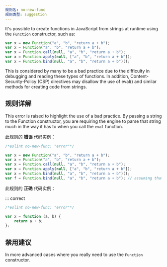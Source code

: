 ```yaml
---
规则名: no-new-func
规则类型: suggestion
---
```



It's possible to create functions in JavaScript from strings at runtime using the `Function` constructor, such as:

```js
var x = new Function("a", "b", "return a + b");
var x = Function("a", "b", "return a + b");
var x = Function.call(null, "a", "b", "return a + b");
var x = Function.apply(null, ["a", "b", "return a + b"]);
var x = Function.bind(null, "a", "b", "return a + b")();
```

This is considered by many to be a bad practice due to the difficulty in debugging and reading these types of functions. In addition, Content-Security-Policy (CSP) directives may disallow the use of eval() and similar methods for creating code from strings.

## 规则详解

This error is raised to highlight the use of a bad practice. By passing a string to the Function constructor, you are requiring the engine to parse that string much in the way it has to when you call the `eval` function.

此规则的 **错误** 代码实例：



```js
/*eslint no-new-func: "error"*/

var x = new Function("a", "b", "return a + b");
var x = Function("a", "b", "return a + b");
var x = Function.call(null, "a", "b", "return a + b");
var x = Function.apply(null, ["a", "b", "return a + b"]);
var x = Function.bind(null, "a", "b", "return a + b")();
var f = Function.bind(null, "a", "b", "return a + b"); // assuming that the result of Function.bind(...) will be eventually called.
```

此规则的 **正确** 代码实例：

::: correct

```js
/*eslint no-new-func: "error"*/

var x = function (a, b) {
    return a + b;
};
```

## 禁用建议

In more advanced cases where you really need to use the `Function` constructor.
